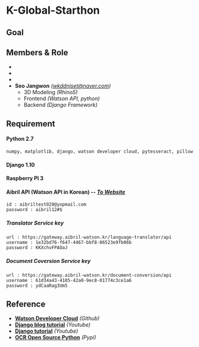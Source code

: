 
# K-Global-Starthon



## Goal


## Members & Role
- 
- 
- 
- **Seo Jangwon** *(wkddnjset@naver.com)*
  - 3D Modeling *(Rhino5)*
  - Frontend *(Watson API, python)*
  - Backend *(Django Framework)*
  
## Requirement
#### Python 2.7
    numpy, matplotlib, django, watson developer cloud, pytesseract, pillow
 
#### Django 1.10

#### Raspberry PI 3

#### Aibril API (Watson API in Korean) -- *[To Website](https://www.aibril.com/web/main/getMain.do)*
    id : aibriltest028@yopmail.com
    password : aibril12#$
##### Translator Service key
    url : https://gateway.aibril-watson.kr/language-translator/api
    username : 1e32bd76-f647-4467-bbf8-06523e9fb06b
    password : KKXchvFPAOaJ
##### Document Coversion Service key
    url : https://gateway.aibril-watson.kr/document-conversion/api
    username : 61d34a43-4105-42a0-9ec8-01774c3ce1a6
    password : ydCaaRag3Um5 

## Reference 
- [**Watson Developer Cloud**](https://github.com/wkddnjset/python-sdk) *(Github)*
- [**Django blog tutorial**](https://www.youtube.com/watch?v=XMu0T6L2KRQ&list=PLEsfXFp6DpzTOcOVdZF-th7BS_GYGguAS) *(Youtube)*
- [**Django tutorial**](https://www.youtube.com/watch?v=yDv5FIAeyoY&list=PLEsfXFp6DpzRHiyW04co1y-CjDM1Y1sIS) *(Youtube)*
- [**OCR Open Source Python**](https://pypi.python.org/pypi/pytesseract) *(Pypi)*

